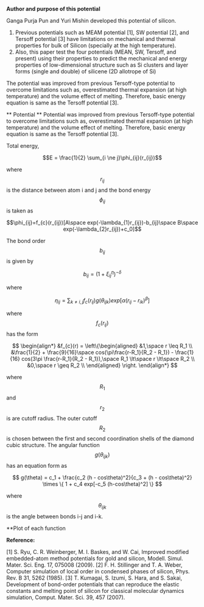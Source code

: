 **Author and purpose of this potential**

Ganga Purja Pun and Yuri Mishin developed this potential of silicon.
1.  Previous potentials such as MEAM potential [1], SW potential [2], and Tersoff potential [3] have limitations on mechanical and thermal properties for bulk of Silicon (specially at the high temperature). 
2. Also, this paper test the four potentials (MEAN, SW, Tersoff, and present) using their properties to predict the mechanical and energy properties of low-dimensional structure such as Si clusters and layer forms (single and double) of silicene (2D allotrope of Si)

The potential was improved from previous Tersoff-type potential to overcome limitations such as, overestimated thermal expansion (at high temperature) and the volume effect of melting. Therefore, basic energy equation is same as the Tersoff potential [3]. 

** Potential **
Potential was improved from previous Tersoff-type potential to overcome limitations such as, overestimated thermal expansion (at high temperature) and the volume effect of melting. Therefore, basic energy equation is same as the Tersoff potential [3]. 

Total energy,

$$E = \frac{1}{2} \sum_{i \ne j}\phi_{ij}(r_{ij})$$

where $$r_{ij}$$ is the distance between atom i and j and the bond energy $$\phi_{ij}$$ is taken as

$$\phi_{ij}=f_{c}(r_{ij})[A\space exp(-\lambda_{1}r_{ij})-b_{ij}\space B\space exp(-\lambda_{2}r_{ij})+c_0]$$

The bond order $$b_{ij}$$ is given by 

$$b_{ij} = (1+\xi_{ij}^\eta)^{-\delta}$$

where 

$$\eta_{ij} = \sum_{k\ne i,j}f_{c}(r_{ij})g(\theta_{ijk})exp[\alpha(r_{ij}-r_{ik})^\beta]$$

where $$f_{c} (r_{ij})$$ has the form

$$
\begin{align*}
&f_{c}(r) = \left\{\begin{aligned}
&1,\space r \leq  R_1 \\
&\frac{1}{2} + \frac{9}{16}\space cos(\pi\frac{r-R_1}{R_2 - R_1}) - \frac{1}{16} cos(3\pi \frac{r-R_1}{R_2 - R_1}),\space R_1 \lt\space r \lt\space R_2  \\
&0,\space r \geq R_2 \\
\end{aligned}
\right.
\end{align*}
$$

where $$R_1$$and $$r_2$$ is are cutoff radius. The outer cutoff  $$R_2$$  is chosen between the first and second coordination shells of the diamond cubic structure. The angular function $$g(\theta_{ijk})$$ has an equation form as

$$
g(\theta) = c_1 + \frac{c_2 (h - cos\theta)^2}{c_3 + (h - cos\theta)^2} \times \{ 1 + c_4 exp[-c_5 (h-cos\theta)^2] \} 
$$

where $$\theta_{ijk}$$ is the angle between bonds i-j and i-k.

**Plot of each function



**Reference:**

[1] S. Ryu, C. R. Weinberger, M. I. Baskes, and W. Cai, Improved modified embedded-atom method potentials for gold and silicon, Modell. Simul. Mater. Sci. Eng. 17, 075008 (2009).
[2] F. H. Stillinger and T. A. Weber, Computer simulation of local order in condensed phases of silicon, Phys. Rev. B 31, 5262 (1985).
[3] T. Kumagai, S. Izumi, S. Hara, and S. Sakai, Development of bond-order potentials that can reproduce the elastic constants and melting point of silicon for classical molecular dynamics simulation, Comput. Mater. Sci. 39, 457 (2007).


